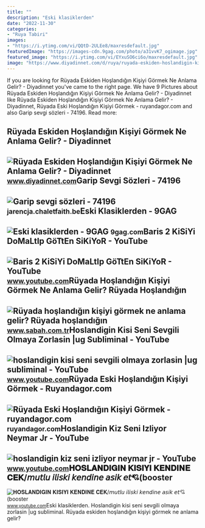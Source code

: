 ```yaml
---
title: ""
description: "Eski klasiklerden"
date: "2022-11-30"
categories:
- "Ruya Tabiri"
images:
- "https://i.ytimg.com/vi/QQtD-2ULEe8/maxresdefault.jpg"
featuredImage: "https://images-cdn.9gag.com/photo/a31vvK7_ogimage.jpg"
featured_image: "https://i.ytimg.com/vi/EYxuSO6ci6o/maxresdefault.jpg"
image: "https://www.diyadinnet.com/d/ruya/ruyada-eskiden-hoslandigin-kisiyi-gormek-ne-anlama-gelir-525.jpg"
---
```


If you are looking for Rüyada Eskiden Hoşlandığın Kişiyi Görmek Ne Anlama Gelir? - Diyadinnet you've came to the right page. We have 9 Pictures about Rüyada Eskiden Hoşlandığın Kişiyi Görmek Ne Anlama Gelir? - Diyadinnet like Rüyada Eskiden Hoşlandığın Kişiyi Görmek Ne Anlama Gelir? - Diyadinnet, Rüyada Eski Hoşlandığın Kişiyi Görmek - ruyandagor.com and also Garip sevgi sözleri - 74196. Read more:

Rüyada Eskiden Hoşlandığın Kişiyi Görmek Ne Anlama Gelir? - Diyadinnet
----------------------------------------------------------------------

 ![Rüyada Eskiden Hoşlandığın Kişiyi Görmek Ne Anlama Gelir? - Diyadinnet](https://www.diyadinnet.com/d/ruya/ruyada-eskiden-hoslandigin-kisiyi-gormek-ne-anlama-gelir-525.jpg) <small>www.diyadinnet.com</small>Garip Sevgi Sözleri - 74196
---------------------------

 ![Garip sevgi sözleri - 74196](https://img.buzzfeed.com/buzzfeed-static/static/2021-05/5/21/enhanced/7c5c91028a1e/original-8766-1620249146-47.png) <small>jarencja.chaletfaith.be</small>Eski Klasiklerden - 9GAG
------------------------

 ![Eski klasiklerden - 9GAG](https://images-cdn.9gag.com/photo/a31vvK7_ogimage.jpg) <small>9gag.com</small>Baris 2 KiSiYi DoMaLtIp GöTtEn SiKiYoR - YouTube
------------------------------------------------

 ![Baris 2 KiSiYi DoMaLtIp GöTtEn SiKiYoR - YouTube](https://i.ytimg.com/vi/8PyqPQwNo-o/maxresdefault.jpg) <small>www.youtube.com</small>Rüyada Hoşlandığın Kişiyi Görmek Ne Anlama Gelir? Rüyada Hoşlandığın
--------------------------------------------------------------------

 ![Rüyada hoşlandığın kişiyi görmek ne anlama gelir? Rüyada hoşlandığın](https://iasbh.tmgrup.com.tr/9da119/752/395/0/20/788/435?u=https://isbh.tmgrup.com.tr/sbh/2021/08/30/ruyada-hoslandigin-kisiyi-gormek-ne-anlama-gelir-ruyada-hoslandigin-erkegi-veya-kadini-gormek-ne-demek-1630318211663.jpg) <small>www.sabah.com.tr</small>Hoslandigin Kisi Seni Sevgili Olmaya Zorlasin |ug Subliminal - YouTube
----------------------------------------------------------------------

 ![hoslandigin kisi seni sevgili olmaya zorlasin |ug subliminal - YouTube](https://i.ytimg.com/vi/EYxuSO6ci6o/maxresdefault.jpg) <small>www.youtube.com</small>Rüyada Eski Hoşlandığın Kişiyi Görmek - Ruyandagor.com
------------------------------------------------------

 ![Rüyada Eski Hoşlandığın Kişiyi Görmek - ruyandagor.com](https://images.ruyandagor.com/2017/05/eski-hoslandigin-kisiyi-gormek-0001.jpg) <small>ruyandagor.com</small>Hoslandigin Kiz Seni Izliyor Neymar Jr - YouTube
------------------------------------------------

 ![hoslandigin kiz seni izliyor neymar jr - YouTube](https://i.ytimg.com/vi/Ycoo2rCel5Q/maxres2.jpg?sqp=-oaymwEoCIAKENAF8quKqQMcGADwAQH4Ac4FgAKACooCDAgAEAEYQyBcKHIwDw==&rs=AOn4CLAFMJCbDDHkgGooLAB9izMH9Yh4Ig) <small>www.youtube.com</small>𝐇𝐎𝐒𝐋𝐀𝐍𝐃𝐈𝐆𝐈𝐍 𝐊𝐈𝐒𝐈𝐘𝐈 𝐊𝐄𝐍𝐃𝐈𝐍𝐄 𝐂𝐄𝐊/𝘮𝘶𝘵𝘭𝘶 𝘪𝘭𝘪𝘴𝘬𝘪 𝘬𝘦𝘯𝘥𝘪𝘯𝘦 𝘢𝘴𝘪𝘬 𝘦𝘵💘(booster
--------------------------------------------------------------------

 ![𝐇𝐎𝐒𝐋𝐀𝐍𝐃𝐈𝐆𝐈𝐍 𝐊𝐈𝐒𝐈𝐘𝐈 𝐊𝐄𝐍𝐃𝐈𝐍𝐄 𝐂𝐄𝐊/𝘮𝘶𝘵𝘭𝘶 𝘪𝘭𝘪𝘴𝘬𝘪 𝘬𝘦𝘯𝘥𝘪𝘯𝘦 𝘢𝘴𝘪𝘬 𝘦𝘵💘(booster](https://i.ytimg.com/vi/QQtD-2ULEe8/maxresdefault.jpg) <small>www.youtube.com</small>Eski klasiklerden. Hoslandigin kisi seni sevgili olmaya zorlasin |ug subliminal. Rüyada eskiden hoşlandığın kişiyi görmek ne anlama gelir?
